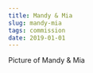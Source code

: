 ```yaml
---
title: Mandy & Mia
slug: mandy-mia
tags: commission
date: 2019-01-01
---
```

Picture of Mandy & Mia
